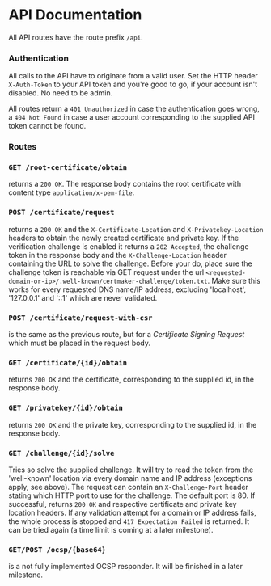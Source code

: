 # API Documentation

All API routes have the route prefix ``/api``.

### Authentication

All calls to the API have to originate from a valid user. Set the HTTP header ``X-Auth-Token`` to
your API token and you're good to go, if your account isn't disabled. No need to be admin.

All routes return a ``401 Unauthorized`` in case the authentication goes wrong, a ``404 Not Found``
in case a user account corresponding to the supplied API token cannot be found.

### Routes

### ``GET /root-certificate/obtain`` 
returns a ``200 OK``. The response body contains the root 
certificate with content type ``application/x-pem-file``.

### ``POST /certificate/request`` 
returns a ``200 OK`` and the ``X-Certificate-Location`` and
``X-Privatekey-Location`` headers to obtain the newly created certificate and private key. 
If the verification challenge is enabled it returns a ``202 Accepted``, the challenge 
token in the response body and the ``X-Challenge-Location`` header containing the URL
to solve the challenge. Before your do, place sure the challenge token is reachable via 
GET request under the url 
``<requested-domain-or-ip>/.well-known/certmaker-challenge/token.txt``.
Make sure this works for every requested DNS name/IP address, excluding 'localhost',
'127.0.0.1' and '::1' which are never validated.

### ``POST /certificate/request-with-csr``
is the same as the previous route, but for a *Certificate Signing Request* which must be placed 
in the request body.

### ``GET /certificate/{id}/obtain`` 
returns ``200 OK`` and the certificate, corresponding to the supplied id, in the response body.

### ``GET /privatekey/{id}/obtain`` 
returns ``200 OK`` and the private key, corresponding to the supplied id, in the response body.

### ``GET /challenge/{id}/solve``
Tries so solve the supplied challenge. It will try to read the token from the 'well-known' 
location via every domain name and IP address (exceptions apply, see above).
The request can contain an ``X-Challenge-Port`` header stating which HTTP port to use for the
challenge. The default port is 80.
If successful, returns ``200 OK`` and respective certificate and private key location headers.
If any validation attempt for a domain or IP address fails, the whole process is stopped and
``417 Expectation Failed`` is returned. It can be tried again (a time limit is coming at a 
later milestone).

### ``GET/POST /ocsp/{base64}``
is a not fully implemented OCSP responder. It will be finished in a later milestone.